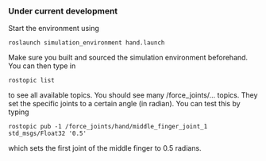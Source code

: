 ### Under current development

Start the environment using
```
roslaunch simulation_environment hand.launch
```
Make sure you built and sourced the simulation environment beforehand. You can then type in
```
rostopic list
```
to see all available topics. You should see many /force_joints/... topics. They set the specific joints to a certain angle (in radian). You can test this by typing
```
rostopic pub -1 /force_joints/hand/middle_finger_joint_1 std_msgs/Float32 '0.5'
```
 which sets the first joint of the middle finger to 0.5 radians.
